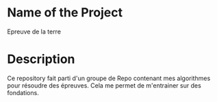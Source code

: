 # Name of the Project

Epreuve de la terre

# Description

Ce repository fait parti d'un groupe de Repo contenant mes algorithmes pour résoudre des épreuves.
Cela me permet de m'entrainer sur des fondations.
